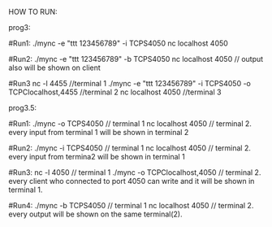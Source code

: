 HOW TO RUN:


prog3: 

#Run1:
./mync -e "ttt 123456789" -i TCPS4050
nc localhost 4050

#Run2:
./mync -e "ttt 123456789" -b TCPS4050 
nc localhost 4050 // output also will be shown on client

#Run3
nc -l 4455 //terminal 1
./mync -e "ttt 123456789" -i TCPS4050 -o TCPClocalhost,4455 //terminal 2
nc localhost 4050 //terminal 3

prog3.5: 

#Run1:
./mync -o TCPS4050 // terminal 1
nc localhost 4050 // terminal 2. every input from terminal 1 will be shown in terminal 2

#Run2:
./mync -i TCPS4050 // terminal 1
nc localhost 4050 // terminal 2. every input from termina2  will be shown in terminal 1

#Run3:
nc -l 4050 // terminal 1
./mync -o TCPClocalhost,4050 // terminal 2. every client who connected to port 4050 can write and it will be shown in terminal 1.

#Run4:
./mync -b TCPS4050 // terminal 1
nc localhost 4050 // terminal 2. every output will be shown on the same terminal(2).




